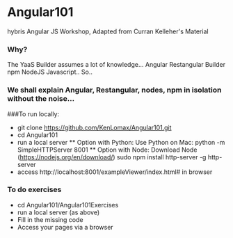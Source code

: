 # Angular101
hybris Angular JS Workshop, Adapted from Curran Kelleher's Material


### Why?

The YaaS Builder assumes a lot of knowledge...
Angular 
Restangular
Builder
npm
NodeJS
Javascript..
So..

### We shall explain Angular, Restangular, nodes, npm in isolation without the noise...

###To run locally:
>
* git clone https://github.com/KenLomax/Angular101.git
* cd Angular101
* run a local server 
** Option with Python: Use Python on Mac: 
  python -m SimpleHTTPServer 8001 
** Option with Node: 
  Download Node (https://nodejs.org/en/download/)
  sudo npm install http-server -g
  http-server
* access http://localhost:8001/exampleViewer/index.html# in browser

### To do exercises
* cd Angular101/Angular101Exercises
* run a local server (as above)
* Fill in the missing code
* Access your pages via a browser


